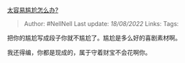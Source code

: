 [太容易尴尬怎么办?](https://www.zhihu.com/question/488629339/answer/2623504893)

>Author: #NellNell
>Last update: *18/08/2022*
>Links:
>Tags:

把你的尴尬写成段子你就不尴尬了。尴尬是多么好的喜剧素材啊。

我还得编，你都是现成的，属于守着财宝不会花啊你。
